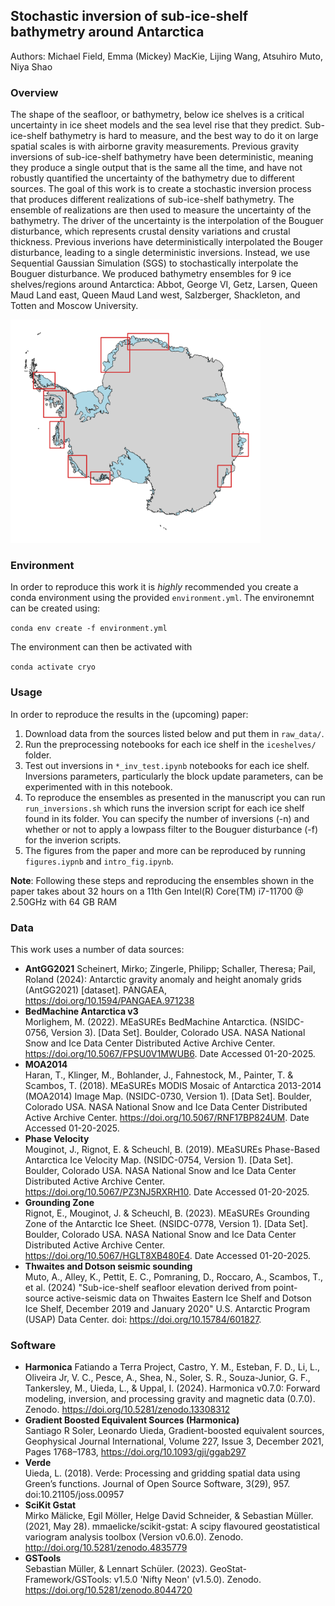 ## Stochastic inversion of sub-ice-shelf bathymetry around Antarctica

Authors: Michael Field, Emma (Mickey) MacKie, Lijing Wang, Atsuhiro Muto, Niya Shao

### Overview

The shape of the seafloor, or bathymetry, below ice shelves is a critical uncertainty in ice sheet models and the sea level rise that they predict. Sub-ice-shelf bathymetry is hard to measure, and the best way to do it on large spatial scales is with airborne gravity measurements. Previous gravity inversions of sub-ice-shelf bathymetry have been deterministic, meaning they produce a single output that is the same all the time, and have not robustly quantified the uncertainty of the bathymetry due to different sources. The goal of this work is to create a stochastic inversion process that produces different realizations of sub-ice-shelf bathymetry. The ensemble of realizations are then used to measure the uncertainty of the bathymetry. The driver of the uncertainty is the interpolation of the Bouguer disturbance, which represents crustal density variations and crustal thickness. Previous inverions have deterministically interpolated the Bouger disturbance, leading to a single deterministic inversions. Instead, we use Sequential Gaussian Simulation (SGS) to stochastically interpolate the Bouguer disturbance. We produced bathymetry ensembles for 9 ice shelves/regions around Antarctica: Abbot, George VI, Getz, Larsen, Queen Maud Land east, Queen Maud Land west, Salzberger, Shackleton, and Totten and Moscow University. 

<img src="./figures/png/inversion_domains.png" width="400"/>

### Environment

In order to reproduce this work it is *highly* recommended you create a conda environment using the provided `environment.yml`. The environemnt can be created using:

`conda env create -f environment.yml`

The environment can then be activated with

`conda activate cryo`

### Usage

In order to reproduce the results in the (upcoming) paper:

1. Download data from the sources listed below and put them in `raw_data/`.
2. Run the preprocessing notebooks for each ice shelf in the `iceshelves/` folder.
3. Test out inversions in `*_inv_test.ipynb` notebooks for each ice shelf. Inversions parameters, particularly the block update parameters, can be experimented with in this notebook.
4. To reproduce the ensembles as presented in the manuscript you can run `run_inversions.sh` which runs the inversion script for each ice shelf found in its folder. You can specify the number of inversions (-n) and whether or not to apply a lowpass filter to the Bouguer disturbance (-f) for the inverion scripts.
6. The figures from the paper and more can be reproduced by running `figures.iypnb` and `intro_fig.ipynb`.

**Note**: Following these steps and reproducing the ensembles shown in the paper takes about 32 hours on a 11th Gen Intel(R) Core(TM) i7-11700 @ 2.50GHz with 64 GB RAM

### Data

This work uses a number of data sources:
* **AntGG2021**
  Scheinert, Mirko; Zingerle, Philipp; Schaller, Theresa; Pail, Roland (2024): Antarctic gravity anomaly and height anomaly grids (AntGG2021) [dataset]. PANGAEA, https://doi.org/10.1594/PANGAEA.971238
* **BedMachine Antarctica v3**  
  Morlighem, M. (2022). MEaSUREs BedMachine Antarctica. (NSIDC-0756, Version 3). [Data Set]. Boulder, Colorado USA. NASA National Snow and Ice Data Center Distributed Active Archive Center. https://doi.org/10.5067/FPSU0V1MWUB6. Date Accessed 01-20-2025.
* **MOA2014**  
  Haran, T., Klinger, M., Bohlander, J., Fahnestock, M., Painter, T. & Scambos, T. (2018). MEaSUREs MODIS Mosaic of Antarctica 2013-2014 (MOA2014) Image Map. (NSIDC-0730, Version 1). [Data Set]. Boulder, Colorado USA. NASA National Snow and Ice Data Center Distributed Active Archive Center. https://doi.org/10.5067/RNF17BP824UM. Date Accessed 01-20-2025.
* **Phase Velocity**  
  Mouginot, J., Rignot, E. & Scheuchl, B. (2019). MEaSUREs Phase-Based Antarctica Ice Velocity Map. (NSIDC-0754, Version 1). [Data Set]. Boulder, Colorado USA. NASA National Snow and Ice Data Center Distributed Active Archive Center. https://doi.org/10.5067/PZ3NJ5RXRH10. Date Accessed 01-20-2025.
* **Grounding Zone**  
  Rignot, E., Mouginot, J. & Scheuchl, B. (2023). MEaSUREs Grounding Zone of the Antarctic Ice Sheet. (NSIDC-0778, Version 1). [Data Set]. Boulder, Colorado USA. NASA National Snow and Ice Data Center Distributed Active Archive Center. https://doi.org/10.5067/HGLT8XB480E4. Date Accessed 01-20-2025.
* **Thwaites and Dotson seismic sounding**  
  Muto, A., Alley, K., Pettit, E. C., Pomraning, D., Roccaro, A., Scambos, T., et al. (2024) "Sub-ice-shelf seafloor elevation derived from point-source active-seismic data on Thwaites Eastern Ice Shelf and Dotson Ice Shelf, December 2019 and January 2020" U.S. Antarctic Program (USAP) Data Center. doi: https://doi.org/10.15784/601827.

### Software

* **Harmonica**
  Fatiando a Terra Project, Castro, Y. M., Esteban, F. D., Li, L., Oliveira Jr, V. C., Pesce, A., Shea, N., Soler, S. R., Souza-Junior, G. F., Tankersley, M., Uieda, L., & Uppal, I. (2024). Harmonica v0.7.0: Forward modeling, inversion, and processing gravity and magnetic data (0.7.0). Zenodo. https://doi.org/10.5281/zenodo.13308312
* **Gradient Boosted Equivalent Sources (Harmonica)**  
  Santiago R Soler, Leonardo Uieda, Gradient-boosted equivalent sources, Geophysical Journal International, Volume 227, Issue 3, December 2021, Pages 1768–1783, https://doi.org/10.1093/gji/ggab297
* **Verde**  
  Uieda, L. (2018). Verde: Processing and gridding spatial data using Green’s functions. Journal of Open Source Software, 3(29), 957. doi:10.21105/joss.00957
* **SciKit Gstat**  
  Mirko Mälicke, Egil Möller, Helge David Schneider, & Sebastian Müller. (2021, May 28). mmaelicke/scikit-gstat: A scipy flavoured geostatistical variogram analysis toolbox (Version v0.6.0). Zenodo. http://doi.org/10.5281/zenodo.4835779
* **GSTools**  
  Sebastian Müller, & Lennart Schüler. (2023). GeoStat-Framework/GSTools: v1.5.0 'Nifty Neon' (v1.5.0). Zenodo. https://doi.org/10.5281/zenodo.8044720

